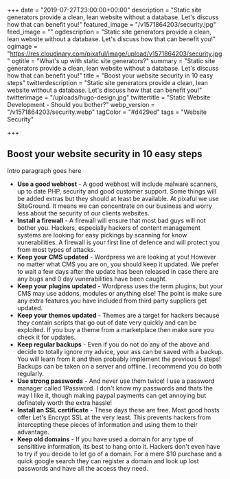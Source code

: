 +++
date = "2019-07-27T23:00:00+00:00"
description = "Static site generators provide a clean, lean website without a database. Let's discuss how that can benefit you!"
featured_image = "/v1571864203/security.jpg"
feed_image = ""
ogdescription = "Static site generators provide a clean, lean website without a database. Let's discuss how that can benefit you!"
ogimage = "https://res.cloudinary.com/pixaful/image/upload/v1571864203/security.jpg"
ogtitle = "What's up with static site generators?"
summary = "Static site generators provide a clean, lean website without a database. Let's discuss how that can benefit you!"
title = "Boost your website security in 10 easy steps"
twitterdescription = "Static site generators provide a clean, lean website without a database. Let's discuss how that can benefit you!"
twitterimage = "/uploads/hugo-design.jpg"
twittertitle = "Static Website Development - Should you bother?"
webp_version = "/v1571864203/security.webp"
tagColor = "#d429ed"
tags = "Website Security"

+++

## Boost your website security in 10 easy steps

Intro paragraph goes here

* **Use a good webhost** - A good webhost will include malware scanners, up to date PHP, security and good customer support. Some things will be added extras but they should at least be available. At pixaful we use SiteGround. It means we can concentrate on our business and worry less about the security of our clients websites.
* **Install a firewall** - A firewall will ensure that most bad guys will not bother you. Hackers, especially hackers of content management systems are looking for easy pickings by scanning for know vunerabilities. A firewall is your first line of defence and will protect you from most types of attacks.
* **Keep your CMS updated** - Wordpress we are looking at you! However no matter what CMS you are on, you should keep it updated. We prefer to wait a few days after the update has been released in case there are any bugs and 0 day vunerabilities have been caught.
* **Keep your plugins updated** - Wordpress uses the term plugins, but your CMS may use addons, modules or anything else! The point is make sure any extra features you have included from third party suppliers get updated.
* **Keep your themes updated** - Themes are a target for hackers because they contain scripts that go out of date very quickly and can be exploited. If you buy a theme from a marketplace then make sure you check it for updates.
* **Keep regular backups** - Even if you do not do any of the above and decide to totally ignore my advice, your ass can be saved with a backup. You will learn from it and then probably implement the previous 5 steps! Backups can be taken on a server and offline. I recommend you do both regularly.
* **Use strong passwords** - And never use them twice! I use a password manager called 1Password. I don't know my passwords and thats the way I like it, though making paypal payments can get annoying but definately worth the extra hassle!
* **Install an SSL certificate** - These days these are free. Most good hosts offer Let's Encrypt SSL at the very least. This prevents hackers from intercepting these pieces of information and using them to their advantage.
* **Keep old domains** - If you have used a domain for any type of sensititive information, its best to hang onto it. Hackers don't even have to try if you decide to let go of a domain. For a mere $10 purchase and a quick google search they can register a domain and look up lost passwords and have all the access they need.

